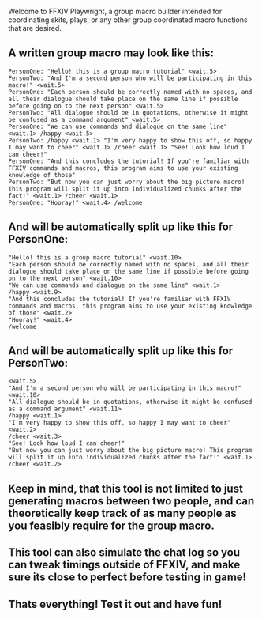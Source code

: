 Welcome to FFXIV Playwright, a group macro builder intended for coordinating skits, plays, or any other group coordinated macro functions that are desired.


## A written group macro may look like this:
```
PersonOne: "Hello! this is a group macro tutorial" <wait.5>
PersonTwo: "And I'm a second person who will be participating in this macro!" <wait.5>
PersonOne: "Each person should be correctly named with no spaces, and all their dialogue should take place on the same line if possible before going on to the next person" <wait.5>
PersonTwo: "All dialogue should be in quotations, otherwise it might be confused as a command argument" <wait.5>
PersonOne: "We can use commands and dialogue on the same line" <wait.1> /happy <wait.5> 
PersonTwo: /happy <wait.1> "I'm very happy to show this off, so happy I may want to cheer" <wait.1> /cheer <wait.1> "See! Look how loud I can cheer!"
PersonOne: "And this concludes the tutorial! If you're familiar with FFXIV commands and macros, this program aims to use your existing knowledge of those" 
PersonTwo: "But now you can just worry about the big picture macro! This program will split it up into individualized chunks after the fact!" <wait.1> /cheer <wait.1>
PersonOne: "Hooray!" <wait.4> /welcome
```
## And will be automatically split up like this for PersonOne:
```
"Hello! this is a group macro tutorial" <wait.10>
"Each person should be correctly named with no spaces, and all their dialogue should take place on the same line if possible before going on to the next person" <wait.10>
"We can use commands and dialogue on the same line" <wait.1>
/happy <wait.9>
"And this concludes the tutorial! If you're familiar with FFXIV commands and macros, this program aims to use your existing knowledge of those" <wait.2>
"Hooray!" <wait.4>
/welcome
```
## And will be automatically split up like this for PersonTwo:
```
<wait.5>
"And I'm a second person who will be participating in this macro!" <wait.10>
"All dialogue should be in quotations, otherwise it might be confused as a command argument" <wait.11>
/happy <wait.1>
"I'm very happy to show this off, so happy I may want to cheer" <wait.2>
/cheer <wait.3>
"See! Look how loud I can cheer!" 
"But now you can just worry about the big picture macro! This program will split it up into individualized chunks after the fact!" <wait.1>
/cheer <wait.2>
```
## Keep in mind, that this tool is not limited to just generating macros between two people, and can theoretically keep track of as many people as you feasibly require for the group macro.
## This tool can also simulate the chat log so you can tweak timings outside of FFXIV, and make sure its close to perfect before testing in game!
## Thats everything! Test it out and have fun!




